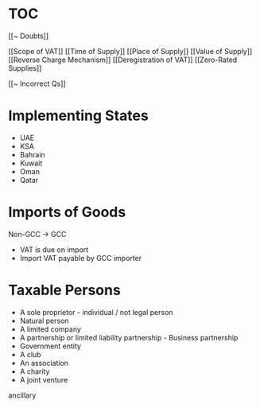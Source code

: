 # TOC
[[~ Doubts]]

[[Scope of VAT]]
[[Time of Supply]]
[[Place of Supply]]
[[Value of Supply]]
[[Reverse Charge Mechanism]]
[[Deregistration of VAT]]
[[Zero-Rated Supplies]]

[[~ Incorrect Qs]]

# Implementing States
- UAE
- KSA
- Bahrain
- Kuwait
- Oman
- Qatar
# Imports of Goods
Non-GCC → GCC
- VAT is due on import
- Import VAT payable by GCC importer

# Taxable Persons
- A sole proprietor - individual / not legal person
- Natural person
- A limited company
- A partnership or limited liability partnership - Business partnership
- Government entity
- A club
- An association
- A charity
- A joint venture



ancillary